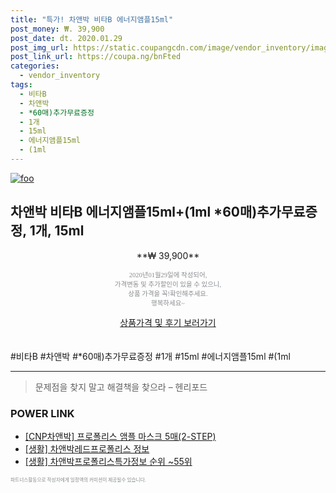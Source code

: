 ```yaml
--- 
title: "특가! 차앤박 비타B 에너지앰플15ml" 
post_money: ₩. 39,900 
post_date: dt. 2020.01.29 
post_img_url: https://static.coupangcdn.com/image/vendor_inventory/images/2018/10/09/17/6/1af4a34b-9b6a-4e3e-aaa3-c3f325efca95.jpg 
post_link_url: https://coupa.ng/bnFted 
categories: 
  - vendor_inventory 
tags: 
  - 비타B 
  - 차앤박 
  - *60매)추가무료증정 
  - 1개 
  - 15ml 
  - 에너지앰플15ml 
  - (1ml 
--- 
```

[![foo](https://static.coupangcdn.com/image/vendor_inventory/images/2018/10/09/17/6/1af4a34b-9b6a-4e3e-aaa3-c3f325efca95.jpg)](https://coupa.ng/bnFted) 

## 차앤박 비타B 에너지앰플15ml+(1ml *60매)추가무료증정, 1개, 15ml 
<p style="text-align: center;">**₩ 39,900**</p> 
<p style="text-align: center;"><span style="color: #898c8f; font-family: Georgia,Times,serif; font-size: 0.75em;">2020년01월29일에 작성되어, <br>가격변동 및 추가할인이 있을 수 있으니,<br> 상품 가격을 꼭!확인해주세요.<br>행복하세요~</span> 
</p>	 
<div markdown="0" style="text-align: center;"><a href="https://coupa.ng/bnFted" class="btn btn--success">상품가격 및 후기 보러가기</a></div> 
<br><br> 
  #비타B #차앤박 #*60매)추가무료증정 #1개 #15ml #에너지앰플15ml #(1ml 
<hr> 

> 문제점을 찾지 말고 해결책을 찾으라 – 헨리포드 


### POWER LINK

* <a href="https://blog.naver.com/fasyy4321/221784789781" target="_blank">[CNP차앤박] 프로폴리스 앰플 마스크 5매(2-STEP)</a>
* <a href="https://blog.naver.com/sakai111/221759274485" target="_blank"> [생활] 차앤박레드프로폴리스 정보 </a>
* <a href="https://blog.naver.com/fasyy4321/221773036598" target="_blank"> [생활] 차앤박프로폴리스특가정보 순위 ~55위</a>

<span style="color: #898c8f; font-family: Georgia,Times,serif; font-size: 0.55em;">파트너스활동으로 작성자에게 일정액의 커미션이 제공될수 있습니다.</span> 
